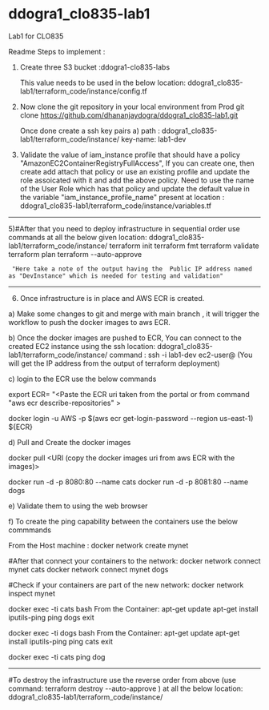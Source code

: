 # ddogra1_clo835-lab1
Lab1 for CLO835
	
Readme  Steps  to implement :
	
1)	Create three S3 bucket :ddogra1-clo835-labs 
	   
	   This value needs to be used in the below location:
	      ddogra1_clo835-lab1/terraform_code/instance/config.tf
			

2) Now clone the git  repository in your local environment from Prod
    git clone https://github.com/dhananjaydogra/ddogra1_clo835-lab1.git

   Once done create a ssh key pairs 
	a) path : ddogra1_clo835-lab1/terraform_code/instance/     key-name: lab1-dev
		  
3) Validate the value of iam_instance profile that should have a policy "AmazonEC2ContainerRegistryFullAccess", If you can create one, then create add attach that policy or use an existing profile and update the role assoicated with it and add the above policy.
   Need to use the name of the User Role which has that policy and update the default value in the 
    variable "iam_instance_profile_name" 
	present at location : ddogra1_clo835-lab1/terraform_code/instance/variables.tf
	
----------------------------------------------------------------------------------------------------------------------------------------------------------------------	

5)#After that you need to deploy infrastructure in sequential order
   use commands at all the below given location: ddogra1_clo835-lab1/terraform_code/instance/
	terraform init
	terraform fmt
	terraform validate
	terraform plan
	terraform --auto-approve

     "Here take a note of the output having the  Public IP address named as "DevInstance" which is needed for testing and validation"	
	   
-----------------------------------------------------------------------------------------------------------------------------------------------------------------------
6)  Once infrastructure is in place and AWS ECR is created.

a)  Make some changes to git and merge with main branch , it will trigger the workflow to push the docker images to aws ECR.

b) Once the docker images are pushed to ECR,  You can connect to the created EC2 instance using the ssh
	location:  ddogra1_clo835-lab1/terraform_code/instance/
	command : ssh -i lab1-dev ec2-user@<DevInstance>     (You will get the IP address from the output of terraform deployment)

c) login to the ECR use the below commands 

export ECR= "<Paste the ECR uri taken from the portal or from command "aws ecr describe-repositories" >

docker login -u AWS -p $(aws ecr get-login-password --region us-east-1) ${ECR}
   
d)  Pull and Create the docker images 


docker pull  <URI (copy the docker images uri from aws ECR  with the images)>

docker run -d -p 8080:80 --name  cats <docker cats image uri>
docker run -d -p 8081:80 --name  dogs <docker dogs image uri>

e) Validate them to using the web browser 
   
   
f) To create the ping capability between the containers use the below commmands

From the Host machine : 
docker network create mynet

#After that connect your containers to the network:
docker network connect mynet cats
docker network connect mynet dogs

#Check if your containers are part of the new network:
docker network inspect mynet

docker exec -ti cats bash
	From the Container: 
		apt-get update
		apt-get install iputils-ping
		ping  dogs 
		exit

docker exec -ti dogs bash
	From the Container: 
		apt-get update
		apt-get install iputils-ping
		ping  cats
		exit

docker exec -ti cats ping dog


  
------------------------------------------------------------------------------------------------------------------------------------------------------------------------
#To destroy the infrastructure use the reverse order from above 
(use command: terraform destroy --auto-approve ) at all the below location: ddogra1_clo835-lab1/terraform_code/instance/
